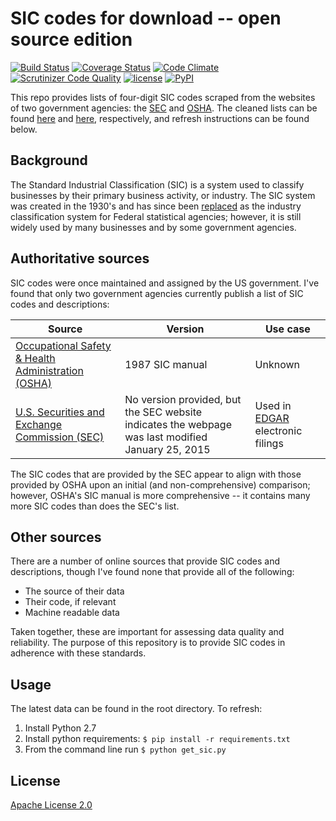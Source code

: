 # SIC codes for download -- open source edition

[![Build Status](https://travis-ci.org/rtlee9/SIC-list.svg?branch=master)](https://travis-ci.org/rtlee9/SIC-list)
[![Coverage Status](https://coveralls.io/repos/github/rtlee9/SIC-list/badge.svg?branch=)](https://coveralls.io/github/rtlee9/SIC-list?branch=)
[![Code Climate](https://codeclimate.com/github/rtlee9/SIC-list/badges/gpa.svg)](https://codeclimate.com/github/rtlee9/SIC-list)
[![Scrutinizer Code Quality](https://scrutinizer-ci.com/g/rtlee9/SIC-list/badges/quality-score.png?b=master)](https://scrutinizer-ci.com/g/rtlee9/SIC-list/?branch=master)
[![license](https://img.shields.io/badge/license-Apache_License-blue.svg)](LICENSE)
[![PyPI](https://img.shields.io/badge/python-2.7-blue.svg)](https://www.python.org/download/releases/2.7/)

This repo provides lists of four-digit SIC codes scraped from the websites of two government agencies: the [SEC](https://www.sec.gov/info/edgar/siccodes.htm) and [OSHA](https://www.osha.gov/pls/imis/sic_manual.html). The cleaned lists can be found [here](sec_combined.csv) and [here](osha_combined.csv), respectively, and refresh instructions can be found below.

## Background
The Standard Industrial Classification (SIC) is a system used to classify businesses by their primary business activity, or industry. The SIC system was created in the 1930's and has since been [replaced](https://www.census.gov/eos/www/naics/faqs/faqs.html#q8) as the industry classification system for Federal statistical agencies; however, it is still widely used by many businesses and by some government agencies.

## Authoritative sources

SIC codes were once maintained and assigned by the US government. I've found that only two government agencies currently publish a list of SIC codes and descriptions:

| Source | Version | Use case |
| ------ | ------- | -------- |
| [Occupational Safety & Health Administration (OSHA)](https://www.osha.gov/pls/imis/sic_manual.html) | 1987 SIC manual | Unknown |
| [U.S. Securities and Exchange Commission (SEC)](https://www.sec.gov/info/edgar/siccodes.htm) | No version provided, but the SEC website indicates the webpage was last modified January 25, 2015 | Used in [EDGAR](https://www.sec.gov/edgar/searchedgar/companysearch.html) electronic filings |

The SIC codes that are provided by the SEC appear to align with those provided by OSHA upon an initial (and non-comprehensive) comparison; however, OSHA's SIC manual is more comprehensive -- it contains many more SIC codes than does the SEC's list.

## Other sources

There are a number of online sources that provide SIC codes and descriptions, though I've found none that provide all of the following:
* The source of their data
* Their code, if relevant
* Machine readable data

Taken together, these are important for assessing data quality and reliability. The purpose of this repository is to provide SIC codes in adherence with these standards.

## Usage

The latest data can be found in the root directory. To refresh:

1. Install Python 2.7
1. Install python requirements: `$ pip install -r requirements.txt`
1. From the command line run `$ python get_sic.py`

## License
[Apache License 2.0](http://choosealicense.com/licenses/apache-2.0/)

